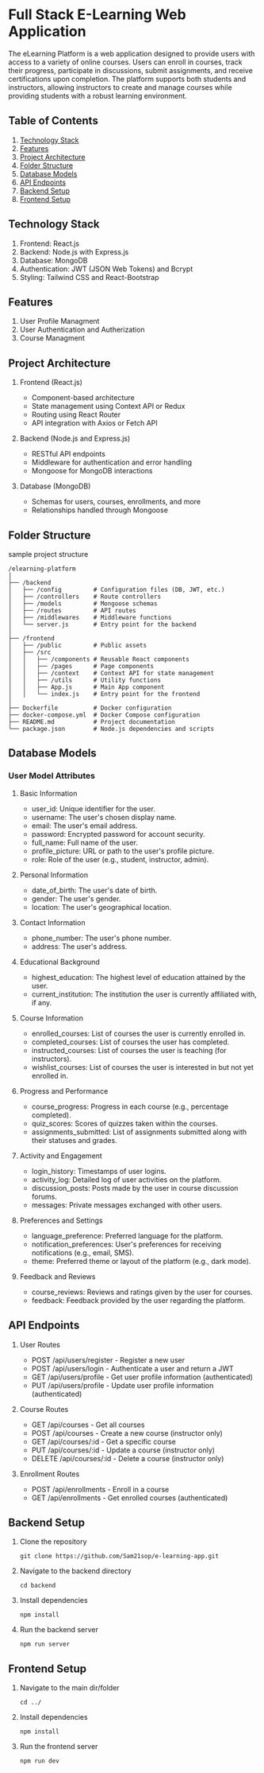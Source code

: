 # Full Stack E-Learning Web Application

The eLearning Platform is a web application designed to provide users with access to a variety of online courses. Users can enroll in courses, track their progress, participate in discussions, submit assignments, and receive certifications upon completion. The platform supports both students and instructors, allowing instructors to create and manage courses while providing students with a robust learning environment.


## Table of Contents
1. [Technology Stack](#technology-stack)
2. [Features](#features)
3. [Project Architecture](#project-architecture)
4. [Folder Structure](#folder-structure)
5. [Database Models](#models)
6. [API Endpoints](#api-documentation)
7. [Backend Setup](#backend)
8. [Frontend Setup](#frontend)


## Technology Stack
1. Frontend: React.js
2. Backend: Node.js with Express.js
3. Database: MongoDB
4. Authentication: JWT (JSON Web Tokens) and Bcrypt
5. Styling: Tailwind CSS and React-Bootstrap

## Features
1. User Profile Managment
2. User Authentication and Autherization
3. Course Managment

## Project Architecture
1. Frontend (React.js)
    - Component-based architecture
    - State management using Context API or Redux
    - Routing using React Router
    - API integration with Axios or Fetch API

2. Backend (Node.js and Express.js)
    - RESTful API endpoints
    - Middleware for authentication and error handling
    - Mongoose for MongoDB interactions

3. Database (MongoDB)
    - Schemas for users, courses, enrollments, and more
    - Relationships handled through Mongoose

## Folder Structure
sample project structure
```
/elearning-platform
│
├── /backend
│   ├── /config         # Configuration files (DB, JWT, etc.)
│   ├── /controllers    # Route controllers
│   ├── /models         # Mongoose schemas
│   ├── /routes         # API routes
│   ├── /middlewares    # Middleware functions
│   └── server.js       # Entry point for the backend
│
├── /frontend
│   ├── /public         # Public assets
│   ├── /src
│   │   ├── /components # Reusable React components
│   │   ├── /pages      # Page components
│   │   ├── /context    # Context API for state management
│   │   ├── /utils      # Utility functions
│   │   ├── App.js      # Main App component
│   │   └── index.js    # Entry point for the frontend
│
├── Dockerfile          # Docker configuration
├── docker-compose.yml  # Docker Compose configuration
├── README.md           # Project documentation
└── package.json        # Node.js dependencies and scripts

```

## Database Models
### User Model Attributes
1. Basic Information
    - user_id: Unique identifier for the user.
    - username: The user's chosen display name.
    - email: The user's email address.
    - password: Encrypted password for account security.
    - full_name: Full name of the user.
    - profile_picture: URL or path to the user's profile picture.
    - role: Role of the user (e.g., student, instructor, admin).

2. Personal Information
    - date_of_birth: The user's date of birth.
    - gender: The user's gender.
    - location: The user's geographical location.

3. Contact Information
    - phone_number: The user's phone number.
    - address: The user's address.

4. Educational Background
    - highest_education: The highest level of education attained by the user.
    - current_institution: The institution the user is currently affiliated with, if any.

5. Course Information
    - enrolled_courses: List of courses the user is currently enrolled in.
    - completed_courses: List of courses the user has completed.
    - instructed_courses: List of courses the user is teaching (for instructors).
    - wishlist_courses: List of courses the user is interested in but not yet enrolled in.

6. Progress and Performance
    - course_progress: Progress in each course (e.g., percentage completed).
    - quiz_scores: Scores of quizzes taken within the courses.
    - assignments_submitted: List of assignments submitted along with their statuses and grades.

7. Activity and Engagement
    - login_history: Timestamps of user logins.
    - activity_log: Detailed log of user activities on the platform.
    - discussion_posts: Posts made by the user in course discussion forums.
    - messages: Private messages exchanged with other users.

8. Preferences and Settings
    - language_preference: Preferred language for the platform.
    - notification_preferences: User's preferences for receiving notifications (e.g., email, SMS).
    - theme: Preferred theme or layout of the platform (e.g., dark mode).

9. Feedback and Reviews
    - course_reviews: Reviews and ratings given by the user for courses.
    - feedback: Feedback provided by the user regarding the platform.



## API Endpoints
1. User Routes
    - POST /api/users/register - Register a new user
    - POST /api/users/login - Authenticate a user and return a JWT
    - GET /api/users/profile - Get user profile information (authenticated)
    - PUT /api/users/profile - Update user profile information (authenticated)

2. Course Routes
    - GET /api/courses - Get all courses
    - POST /api/courses - Create a new course (instructor only)
    - GET /api/courses/:id - Get a specific course
    - PUT /api/courses/:id - Update a course (instructor only)
    - DELETE /api/courses/:id - Delete a course (instructor only)

3. Enrollment Routes
    - POST /api/enrollments - Enroll in a course
    - GET /api/enrollments - Get enrolled courses (authenticated)


## Backend Setup
1. Clone the repository

    ```git clone https://github.com/Sam21sop/e-learning-app.git```

2. Navigate to the backend directory
    
    ```cd backend```

3. Install dependencies
    
    ```npm install```

4. Run the backend server
    
    ```npm run server```

## Frontend Setup
1. Navigate to the main dir/folder
    
    `cd ../`

2. Install dependencies
    
    ```npm install```

3. Run the frontend server
    
    ```npm run dev```
    